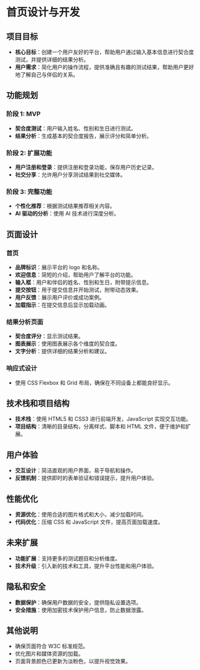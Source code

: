 # 首页设计与开发

## 项目目标
- **核心目标**：创建一个用户友好的平台，帮助用户通过输入基本信息进行契合度测试，并提供详细的结果分析。
- **用户需求**：简化用户的操作流程，提供准确且有趣的测试结果，帮助用户更好地了解自己与伴侣的关系。

## 功能规划

### 阶段 1: MVP
- **契合度测试**：用户输入姓名、性别和生日进行测试。
- **结果分析**：生成基本的契合度报告，展示评分和简单分析。

### 阶段 2: 扩展功能
- **用户注册和登录**：提供注册和登录功能，保存用户历史记录。
- **社交分享**：允许用户分享测试结果到社交媒体。

### 阶段 3: 完整功能
- **个性化推荐**：根据测试结果推荐相关内容。
- **AI 驱动的分析**：使用 AI 技术进行深度分析。

## 页面设计

### 首页
- **品牌标识**：展示平台的 logo 和名称。
- **欢迎信息**：简短的介绍，帮助用户了解平台的功能。
- **输入框**：用户和伴侣的姓名、性别和生日，附带提示信息。
- **提交按钮**：用于提交信息并开始测试，附带动态效果。
- **用户反馈**：展示用户评价或成功案例。
- **加载指示**：在提交信息后显示加载动画。

### 结果分析页面
- **契合度评分**：显示测试结果。
- **图表展示**：使用图表展示各个维度的契合度。
- **文字分析**：提供详细的结果分析和建议。

### 响应式设计
- 使用 CSS Flexbox 和 Grid 布局，确保在不同设备上都能良好显示。

## 技术栈和项目结构

- **技术栈**：使用 HTML5 和 CSS3 进行前端开发，JavaScript 实现交互功能。
- **项目结构**：清晰的目录结构，分离样式、脚本和 HTML 文件，便于维护和扩展。

## 用户体验

- **交互设计**：简洁直观的用户界面，易于导航和操作。
- **反馈机制**：提供即时的表单验证和错误提示，提升用户体验。

## 性能优化

- **资源优化**：使用合适的图片格式和大小，减少加载时间。
- **代码优化**：压缩 CSS 和 JavaScript 文件，提高页面加载速度。

## 未来扩展

- **功能扩展**：支持更多的测试题目和分析维度。
- **技术升级**：引入新的技术和工具，提升平台性能和用户体验。

## 隐私和安全

- **数据保护**：确保用户数据的安全，提供隐私设置选项。
- **安全措施**：使用加密技术保护用户信息，防止数据泄露。

## 其他说明
- 确保页面符合 W3C 标准规范。
- 优化图片和媒体资源的加载。
- 页面背景颜色已更新为淡粉色，以提升视觉效果。 
